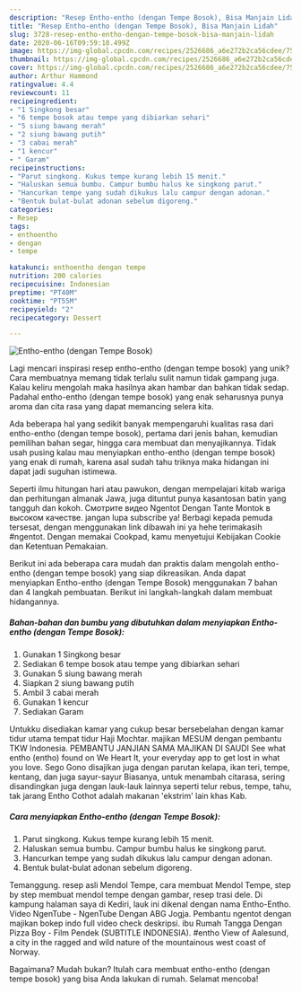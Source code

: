 ```yaml
---
description: "Resep Entho-entho (dengan Tempe Bosok), Bisa Manjain Lidah"
title: "Resep Entho-entho (dengan Tempe Bosok), Bisa Manjain Lidah"
slug: 3728-resep-entho-entho-dengan-tempe-bosok-bisa-manjain-lidah
date: 2020-06-16T09:59:18.499Z
image: https://img-global.cpcdn.com/recipes/2526686_a6e272b2ca56cdee/751x532cq70/entho-entho-dengan-tempe-bosok-foto-resep-utama.jpg
thumbnail: https://img-global.cpcdn.com/recipes/2526686_a6e272b2ca56cdee/751x532cq70/entho-entho-dengan-tempe-bosok-foto-resep-utama.jpg
cover: https://img-global.cpcdn.com/recipes/2526686_a6e272b2ca56cdee/751x532cq70/entho-entho-dengan-tempe-bosok-foto-resep-utama.jpg
author: Arthur Hammond
ratingvalue: 4.4
reviewcount: 11
recipeingredient:
- "1 Singkong besar"
- "6 tempe bosok atau tempe yang dibiarkan sehari"
- "5 siung bawang merah"
- "2 siung bawang putih"
- "3 cabai merah"
- "1 kencur"
- " Garam"
recipeinstructions:
- "Parut singkong. Kukus tempe kurang lebih 15 menit."
- "Haluskan semua bumbu. Campur bumbu halus ke singkong parut."
- "Hancurkan tempe yang sudah dikukus lalu campur dengan adonan."
- "Bentuk bulat-bulat adonan sebelum digoreng."
categories:
- Resep
tags:
- enthoentho
- dengan
- tempe

katakunci: enthoentho dengan tempe 
nutrition: 200 calories
recipecuisine: Indonesian
preptime: "PT40M"
cooktime: "PT55M"
recipeyield: "2"
recipecategory: Dessert

---
```



![Entho-entho (dengan Tempe Bosok)](https://img-global.cpcdn.com/recipes/2526686_a6e272b2ca56cdee/751x532cq70/entho-entho-dengan-tempe-bosok-foto-resep-utama.jpg)

Lagi mencari inspirasi resep entho-entho (dengan tempe bosok) yang unik? Cara membuatnya memang tidak terlalu sulit namun tidak gampang juga. Kalau keliru mengolah maka hasilnya akan hambar dan bahkan tidak sedap. Padahal entho-entho (dengan tempe bosok) yang enak seharusnya punya aroma dan cita rasa yang dapat memancing selera kita.

Ada beberapa hal yang sedikit banyak mempengaruhi kualitas rasa dari entho-entho (dengan tempe bosok), pertama dari jenis bahan, kemudian pemilihan bahan segar, hingga cara membuat dan menyajikannya. Tidak usah pusing kalau mau menyiapkan entho-entho (dengan tempe bosok) yang enak di rumah, karena asal sudah tahu triknya maka hidangan ini dapat jadi suguhan istimewa.

Seperti ilmu hitungan hari atau pawukon, dengan mempelajari kitab wariga dan perhitungan almanak Jawa, juga dituntut punya kasantosan batin yang tangguh dan kokoh. Смотрите видео Ngentot Dengan Tante Montok в высоком качестве. jangan lupa subscribe ya! Berbagi kepada pemuda tersesat, dengan menggunakan link dibawah ini ya hehe terimakasih #ngentot. Dengan memakai Cookpad, kamu menyetujui Kebijakan Cookie dan Ketentuan Pemakaian.


Berikut ini ada beberapa cara mudah dan praktis dalam mengolah entho-entho (dengan tempe bosok) yang siap dikreasikan. Anda dapat menyiapkan Entho-entho (dengan Tempe Bosok) menggunakan 7 bahan dan 4 langkah pembuatan. Berikut ini langkah-langkah dalam membuat hidangannya.

<!--inarticleads1-->

##### Bahan-bahan dan bumbu yang dibutuhkan dalam menyiapkan Entho-entho (dengan Tempe Bosok):

1. Gunakan 1 Singkong besar
1. Sediakan 6 tempe bosok atau tempe yang dibiarkan sehari
1. Gunakan 5 siung bawang merah
1. Siapkan 2 siung bawang putih
1. Ambil 3 cabai merah
1. Gunakan 1 kencur
1. Sediakan  Garam


Untukku disediakan kamar yang cukup besar bersebelahan dengan kamar tidur utama tempat tidur Haji Mochtar. majikan MESUM dengan pembantu TKW Indonesia. PEMBANTU JANJIAN SAMA MAJIKAN DI SAUDI See what entho (entho) found on We Heart It, your everyday app to get lost in what you love. Sego Gono disajikan juga dengan parutan kelapa, ikan teri, tempe, kentang, dan juga sayur-sayur Biasanya, untuk menambah citarasa, sering disandingkan juga dengan lauk-lauk lainnya seperti telur rebus, tempe, tahu, tak jarang Entho Cothot adalah makanan &#39;ekstrim&#39; lain khas Kab. 

<!--inarticleads2-->

##### Cara menyiapkan Entho-entho (dengan Tempe Bosok):

1. Parut singkong. Kukus tempe kurang lebih 15 menit.
1. Haluskan semua bumbu. Campur bumbu halus ke singkong parut.
1. Hancurkan tempe yang sudah dikukus lalu campur dengan adonan.
1. Bentuk bulat-bulat adonan sebelum digoreng.


Temanggung. resep asli Mendol Tempe, cara membuat Mendol Tempe, step by step membuat mendol tempe dengan gambar, resep trasi dele. Di kampung halaman saya di Kediri, lauk ini dikenal dengan nama Entho-Entho. Video NgenTube - NgenTube Dengan ABG Jogja. Pembantu ngentot dengan majikan bokep indo full video check deskripsi. ibu Rumah Tangga Dengan Pizza Boy - Film Pendek (SUBTITLE INDONESIA). #entho View of Aalesund, a city in the ragged and wild nature of the mountainous west coast of Norway. 

Bagaimana? Mudah bukan? Itulah cara membuat entho-entho (dengan tempe bosok) yang bisa Anda lakukan di rumah. Selamat mencoba!
